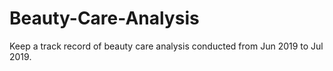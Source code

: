 # Beauty-Care-Analysis

Keep a track record of beauty care analysis conducted from Jun 2019 to Jul 2019.
